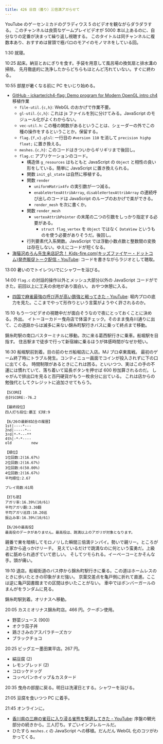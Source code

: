 ```yaml
---
title: 426 日目（曇り）三倍満アガらせて
---
```


YouTube のゲーセンミカドのグラディウス 5 のビデオを観ながらダラダラする。
このチャンネルは良質なゲームプレイビデオが 5000 本以上あるのに、自分なりの定番が決まって繰り返し視聴する。
このタイトルは同チャンネルに複数本あり、おすすめは冒頭で極パロのモアイのモノマネをしている回。

1:30 就寝。

10:25 起床。納豆とおにぎりを食す。手袋を用意して風呂場の換気扇と排水溝の掃除。
先月徹底的に洗浄したからどちらもほとんど汚れていない。すぐに終わる。

10:55 部屋が暑くなる前に PC をいじり始める。

* [GitHub - jckarter/ch4-flag: Demo program for Modern OpenGL intro ch4](https://github.com/jckarter/ch4-flag) 移植作業
  * `file-util.{c,h}`: WebGL のおかげで作業不要。
  * `gl-util.{c,h}`: これは js ファイルを別に分けてみる。JavaScript のモジュール化がよくわからない。
  * `vec-util.h`: この種の関数があるということは、シェーダーの外でこの種の操作をするということか。保留する。
  * `flag.{f,v}.glsl`: 一行目の `#version 110` を消して `precision highp float;` に置き換える。
  * `meshes.{c,h}`: このコードはきついからギリギリまで後回し。
  * `flag.c`: アプリケーションのコード。
    * 構造体 `g_resources` はもともと JavaScript の `Object` と相性の良い形をしている。簡単に JavaScript に置き換えられる。
    * 関数 `init_gl_state` は自然に移植する。
    * 関数 `render`
      * `uniformMatrix4fv` の実引数が一つ減る。
      * `enableVertexAttribArray`, `disableVertexAttribArray` の連続呼び出しのコードは JavaScript のループのおかげで楽ができる。
      * `render_mesh` を次に書くか。
    * 関数 `render_mesh`
      * `vertexAttribPointer` の末尾の二つの引数をしっかり指定する必要がある。
        * `struct flag_vertex` を `Object` ではなく `DataView` というものを使う必要がありそうだ。後回し。
    * 行列要素代入系関数。JavaScript では浮動小数点数と整数間の変換は存在しない。ゆえにコードが短くなる。
* [海猫沢めろん先生来店記念！ Kids-fire.com(キッズファイヤー・ドットコム)発売販促トーク配信 - YouTube](https://www.youtube.com/watch?v=Fo8I6LE2Lgw):
  コードを書きながらラジオとして聴取。

13:00 暑いのでトイレついでにシャワーを浴びる。

14:00 `flag.c` の対話的操作以外とメッシュ大部分以外の JavaScript コードができた。前回以上に工夫の余地があり面白い。
おやつ休憩に入る。

* [四国で麻雀最強の呼び声が高い鉄強と戦ってきた - YouTube](https://www.youtube.com/watch?v=R529C73zldI):
  堀内プロの底力を見た。ここまでやって形作りという言葉がようやく許されるのか。

15:10 もう一つビデオの視聴中だが面白そうなので夜にとっておくことに決める。外出。
イトーヨーカドー曳舟店で体温チェック。そのまま曳舟川通りに出て、この道路からは滅多に来ない錦糸町駅行きバスに乗って終点まで移動。

錦糸町駅の南口バスターミナルに移動。次に来る葛西駅行きに乗車。船堀駅を目指す。
住吉駅まで徒歩で行って新宿線に乗るほうが体感時間がなぜか短い。

16:30 船堀駅前到着。目の前のセガ船堀店に入店。MJ プロ卓東風戦。
最初のゲーム終了時にトラブル発生。コンティニュー画面でコインが投入されずに下の口に出てくる。
時間制限があるときにこれは困る。といいつつ、実はこの手の不運には慣れていて、落ち着いて延長ボタンを押せば 600 秒加算されるのだ。
しゃがんで排出口を見ると百円硬貨がもう一枚余分に出ている。
これは店からの勉強代としてクレジットに追加させてもらう。

```text
【SCORE】
合計SCORE:-76.2

【最終段位】
四人打ち段位:覇王 幻球:9

【6/26の最新8試合の履歴】
1st|----*---
2nd|-----*--
3rd|*-*---**
4th|-*-*----
old         new

【順位】
1位回数:2(16.67%)
2位回数:2(16.67%)
3位回数:6(50.00%)
4位回数:2(16.67%)
平均順位:2.67

プレイ局数:61局

【打ち筋】
アガリ率:16.39%(10/61)
平均アガリ翻:3.30翻
平均アガリ巡目:10.20巡
振込み率:16.39%(10/61)

【6/26の最高役】
最高役のデータがありません。最高役は、跳満以上のアガリが対象となります。
```

親番で東を暗槓してモロノリした瞬間三倍満テンパイ。勢いで親リー。ところが上家から追っかけリーチ。
見えているだけで跳満なのに何という蛮勇だ。上級者に舐められ過ぎていて悲しい。
そしてツモられる。イーペーコーとかそんな手。頭が痛い。

19:10 退店。船堀街道のバス停から錦糸町駅行きに乗る。この道はホームレスのときに歩いたときの印象がまだ強い。
京葉交差点を亀戸側に折れて直進。ここは逆に亀戸図書館までの区間は歩いたことがない。
車中ではボンバーガールのまんがをランダムに見る。

錦糸町駅到着。オリナスへ移動。

20:05 カスミオリナス錦糸町店。466 円。クーポン使用。

* 野菜ジュース (900)
* オクラ茄子丼
* 鶏ささみのアスパラチーズカツ
* ブラックチョコ

20:25 ビッグエー墨田業平店。267 円。

* 絹豆腐 (2)
* レモンブレッド (2)
* コロッケドッグ
* コッペパンホイップ＆カスタード

20:35 曳舟の部屋に戻る。明日は洗濯日とする。シャワーを浴びる。

21:05 豆腐を食いつつ PC に着手。

21:45 オンラインに。

* [香川県の三麻の雀荘に入り浸る雀熊を撃退してきた - YouTube](https://www.youtube.com/watch?v=K0mRW_NUkVI):
  序盤の観光部分の続きから。三人打ち。すごいインフレルールだ。
* ひたすら `meshes.c` の JavaScript への移植。だんだん WebGL 化のコツがわかってくる。
